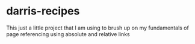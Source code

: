 # darris-recipes

This just a little project that I am using to brush up on my fundamentals of page referencing using absolute and relative links
